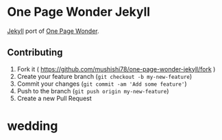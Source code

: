# One Page Wonder Jekyll

[Jekyll](https://github.com/jekyll/jekyll) port of [One Page Wonder](https://github.com/IronSummitMedia/startbootstrap-one-page-wonder).

## Contributing

1. Fork it ( https://github.com/mushishi78/one-page-wonder-jekyll/fork )
2. Create your feature branch (`git checkout -b my-new-feature`)
3. Commit your changes (`git commit -am 'Add some feature'`)
4. Push to the branch (`git push origin my-new-feature`)
5. Create a new Pull Request
# wedding
